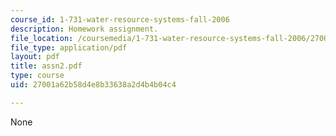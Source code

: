 ```yaml
---
course_id: 1-731-water-resource-systems-fall-2006
description: Homework assignment.
file_location: /coursemedia/1-731-water-resource-systems-fall-2006/27001a62b58d4e8b33638a2d4b4b04c4_assn2.pdf
file_type: application/pdf
layout: pdf
title: assn2.pdf
type: course
uid: 27001a62b58d4e8b33638a2d4b4b04c4

---
```

None